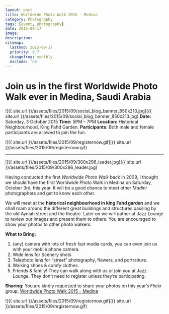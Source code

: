 ```yaml
---
layout: post
title: Worldwide Photo Walk 2015 - Medina
category: Photography
tags: [event, photography]
date: 2015-09-17
image: 
description:
sitemap:
  lastmod: 2015-09-17
  priority: 0.7
  changefreq: monthly
  exclude: 'no'
---
```


# Join us in the first Worldwide Photo Walk ever in Medina, Saudi Arabia

![{{ site.url }}/assets/files/2015/09/social_blog_banner_850x213.jpg]({{ site.url }}/assets/files/2015/09/social_blog_banner_850x213.jpg)
**Date:** Saturday, 3 October 2015
**Time:** 5PM – 7PM
**Location:** Historical Neighbourhood, King Fahd Garden.
**Participants:** Both male and female participants are allowed to join the fun.

![{{ site.url }}/assets/files/2015/09/registernow.gif]({{ site.url }}/assets/files/2015/09/registernow.gif)

---

![{{ site.url }}/assets/files/2015/09/300x296_leader.jpg]({{ site.url }}/assets/files/2015/09/300x296_leader.jpg)

Having conducted the first *Worldwide Photo Walk* back in 2009, I thought we should have the first Worldwide Photo Walk in Medina on Saturday, October 3rd, this year. It will be a good chance to meet other *Madini* photographers and get to know each other.

We will meet at the **historical neighbourhood in king Fahd garden** and we shall roam around the different great buildings and structures passing by the old Ayniah street and the theatre.
Later on we will gather at Jazz Lounge to review our images and present them to others. You are encouraged to show your photos to other photo walkers.

**What to Bring:**

1. (any) camera with lots of fresh fast media cards, you can even join us with your mobile phone camera.
2. Wide lens for Scenery shots
3. Telephoto lens for “street” photography, flowers, and portraiture.
1. Walking shoes & comfy clothes.
5. Friends & family! They can walk along with us or join you at Jazz Lounge. They don’t need to register unless they’re participating.

**Sharing:**
You are kindly requested to share your photos on this year’s Flickr group, [Worldwide Photo Walk 2015 – Medina](https://www.flickr.com/groups/2859668@N21/)

![{{ site.url }}/assets/files/2015/09/registernow.gif]({{ site.url }}/assets/files/2015/09/registernow.gif)